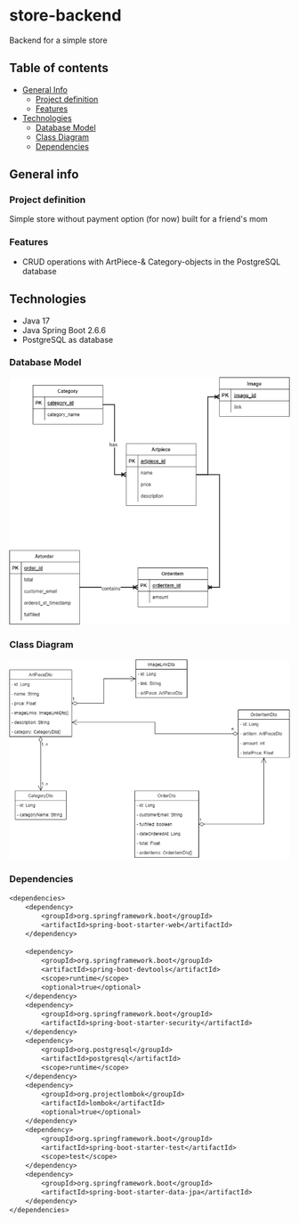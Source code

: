 # store-backend

Backend for a simple store

## Table of contents

* [General Info](#general-info)
    * [Project definition](#project-definition)
    * [Features](#features)
* [Technologies](#technologies)
    * [Database Model](#database-model)
    * [Class Diagram](#class-diagram)
    * [Dependencies](#dependencies)

## General info

### Project definition

Simple store without payment option (for now) built for a friend's mom

### Features

- CRUD operations with ArtPiece-& Category-objects in the PostgreSQL database

## Technologies

- Java 17
- Java Spring Boot 2.6.6
- PostgreSQL as database

### Database Model

![alt.text](./src/main/resources/static/DatabaseModel.png)

### Class Diagram

![alt.text](./src/main/resources/static/ShopBackendClassdiagram.png)

### Dependencies

```
<dependencies>
    <dependency>
        <groupId>org.springframework.boot</groupId>
        <artifactId>spring-boot-starter-web</artifactId>
    </dependency>

    <dependency>
        <groupId>org.springframework.boot</groupId>
        <artifactId>spring-boot-devtools</artifactId>
        <scope>runtime</scope>
        <optional>true</optional>
    </dependency>
    <dependency>
        <groupId>org.springframework.boot</groupId>
        <artifactId>spring-boot-starter-security</artifactId>
    </dependency>
    <dependency>
        <groupId>org.postgresql</groupId>
        <artifactId>postgresql</artifactId>
        <scope>runtime</scope>
    </dependency>
    <dependency>
        <groupId>org.projectlombok</groupId>
        <artifactId>lombok</artifactId>
        <optional>true</optional>
    </dependency>
    <dependency>
        <groupId>org.springframework.boot</groupId>
        <artifactId>spring-boot-starter-test</artifactId>
        <scope>test</scope>
    </dependency>
    <dependency>
        <groupId>org.springframework.boot</groupId>
        <artifactId>spring-boot-starter-data-jpa</artifactId>
    </dependency>
</dependencies>
```